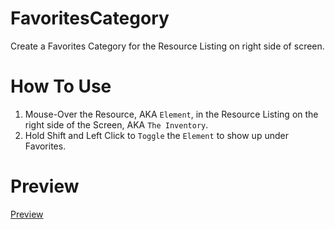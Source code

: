 # FavoritesCategory

Create a Favorites Category for the Resource Listing on right side of screen.

# How To Use
1. Mouse-Over the Resource, AKA `Element`, in the Resource Listing on the right side of the Screen, AKA `The Inventory`.
2. Hold Shift and Left Click to `Toggle` the `Element` to show up under Favorites.

# Preview
[Preview](imgs/preview.png)

